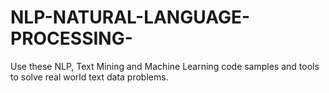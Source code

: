 # NLP-NATURAL-LANGUAGE-PROCESSING-
Use these NLP, Text Mining and Machine Learning code samples and tools to solve real world text data problems.
